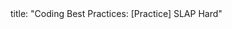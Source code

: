 <frontmatter>
title: "Coding Best Practices: [Practice] SLAP Hard"
</frontmatter>

<include src="unit-inPage-asFlat.md" boilerplate /> 